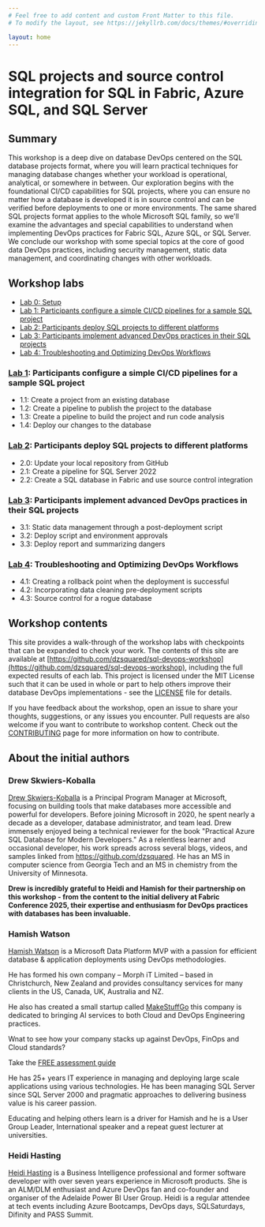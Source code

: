```yaml
---
# Feel free to add content and custom Front Matter to this file.
# To modify the layout, see https://jekyllrb.com/docs/themes/#overriding-theme-defaults

layout: home
---
```

 
# SQL projects and source control integration for SQL in Fabric, Azure SQL, and SQL Server

## Summary

This workshop is a deep dive on database DevOps centered on the SQL database projects format, where you will learn practical techniques for managing database changes whether your workload is operational, analytical, or somewhere in between. Our exploration begins with the foundational CI/CD capabilities for SQL projects, where you can ensure no matter how a database is developed it is in source control and can be verified before deployments to one or more environments. The same shared SQL projects format applies to the whole Microsoft SQL family, so we'll examine the advantages and special capabilities to understand when implementing DevOps practices for Fabric SQL, Azure SQL, or SQL Server. We conclude our workshop with some special topics at the core of good data DevOps practices, including security management, static data management, and coordinating changes with other workloads.

## Workshop labs

- [Lab 0: Setup](LAB0/)
- [Lab 1: Participants configure a simple CI/CD pipelines for a sample SQL project](LAB1/)
- [Lab 2: Participants deploy SQL projects to different platforms](LAB2/)
- [Lab 3: Participants implement advanced DevOps practices in their SQL projects](LAB3/)
- [Lab 4: Troubleshooting and Optimizing DevOps Workflows](LAB4/)

### [Lab 1](LAB1/): Participants configure a simple CI/CD pipelines for a sample SQL project

- 1.1: Create a project from an existing database
- 1.2: Create a pipeline to publish the project to the database
- 1.3: Create a pipeline to build the project and run code analysis
- 1.4: Deploy our changes to the database

### [Lab 2](LAB2/): Participants deploy SQL projects to different platforms

- 2.0: Update your local repository from GitHub
- 2.1: Create a pipeline for SQL Server 2022
- 2.2: Create a SQL database in Fabric and use source control integration

### [Lab 3](LAB3/): Participants implement advanced DevOps practices in their SQL projects

- 3.1: Static data management through a post-deployment script
- 3.2: Deploy script and environment approvals
- 3.3: Deploy report and summarizing dangers

### [Lab 4](LAB4/): Troubleshooting and Optimizing DevOps Workflows

- 4.1: Creating a rollback point when the deployment is successful
- 4.2: Incorporating data cleaning pre-deployment scripts
- 4.3: Source control for a rogue database

## Workshop contents

This site provides a walk-through of the workshop labs with checkpoints that can be expanded to check your work. The contents of this site are available at [https://github.com/dzsquared/sql-devops-workshop](https://github.com/dzsquared/sql-devops-workshop), including the full expected results of each lab. This project is licensed under the MIT License such that it can be used in whole or part to help others improve their database DevOps implementations - see the [LICENSE](LICENSE.md) file for details.

If you have feedback about the workshop, open an issue to share your thoughts, suggestions, or any issues you encounter. Pull requests are also welcome if you want to contribute to workshop content. Check out the [CONTRIBUTING](/contributing/) page for more information on how to contribute.

## About the initial authors

### Drew Skwiers-Koballa

[Drew Skwiers-Koballa](https://www.linkedin.com/in/drew-skwiers-koballa/) is a Principal Program Manager at Microsoft, focusing on building tools that make databases more accessible and powerful for developers. Before joining Microsoft in 2020, he spent nearly a decade as a developer, database administrator, and team lead. Drew immensely enjoyed being a technical reviewer for the book "Practical Azure SQL Database for Modern Developers." As a relentless learner and occasional developer, his work spreads across several blogs, videos, and samples linked from https://github.com/dzsquared. He has an MS in computer science from Georgia Tech and an MS in chemistry from the University of Minnesota.

**Drew is incredibly grateful to Heidi and Hamish for their partnership on this workshop - from the content to the initial delivery at Fabric Conference 2025, their expertise and enthusiasm for DevOps practices with databases has been invaluable.**

### Hamish Watson

[Hamish Watson](https://www.linkedin.com/in/hamishwatson8/) is a Microsoft Data Platform MVP with a passion for efficient database & application deployments using DevOps methodologies.

He has formed his own company – Morph iT Limited – based in Christchurch, New Zealand and provides consultancy services for many clients in the US, Canada, UK, Australia and NZ.

He also has created a small startup called [MakeStuffGo](https://www.makestuffgo.com) this company is dedicated to bringing AI services to both Cloud and DevOps Engineering practices.  

Wnat to see how your company stacks up against DevOps, FinOps and Cloud standards?

Take the [FREE assessment guide](https://assessment.makestuffgo.com)

He has 25+ years IT experience in managing and deploying large scale applications using various technologies. He has been managing SQL Server since SQL Server 2000 and pragmatic approaches to delivering business value is his career passion.

Educating and helping others learn is a driver for Hamish and he is a User Group Leader, International speaker and a repeat guest lecturer at universities.

### Heidi Hasting

[Heidi Hasting](https://www.linkedin.com/in/heidi-hasting-a068694/) is a Business Intelligence professional and former software developer with over seven years experience in Microsoft products. She is an ALM/DLM enthusiast and Azure DevOps fan and co-founder and organiser of the Adelaide Power BI User Group. Heidi is a regular attendee at tech events including Azure Bootcamps, DevOps days, SQLSaturdays, Difinity and PASS Summit.


